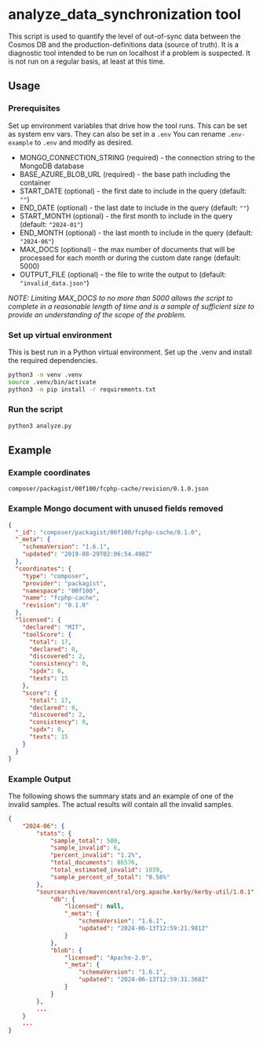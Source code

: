 # analyze_data_synchronization tool

This script is used to quantify the level of out-of-sync data between the Cosmos DB and the production-definitions data (source of truth).
It is a diagnostic tool intended to be run on localhost if a problem is suspected.  It is not run on a regular basis, at least at this
time.

## Usage

### Prerequisites

Set up environment variables that drive how the tool runs. This can be set as system env vars.  They can also be set in a `.env`  You can
rename `.env-example` to `.env` and modify as desired.

- MONGO_CONNECTION_STRING (required) - the connection string to the MongoDB database
- BASE_AZURE_BLOB_URL (required) - the base path including the container
- START_DATE (optional) - the first date to include in the query (default: `""`)
- END_DATE (optional) - the last date to include in the query (default: `""`)
- START_MONTH (optional) - the first month to include in the query (default: `"2024-01"`)
- END_MONTH (optional) - the last month to include in the query (default: `"2024-06"`)
- MAX_DOCS (optional) - the max number of documents that will be processed for each month or during the custom date range (default: 5000)
- OUTPUT_FILE (optional) - the file to write the output to (default: `"invalid_data.json"`)

_NOTE:  Limiting MAX_DOCS to no more than 5000 allows the script to complete in a reasonable length of time and is a
sample of sufficient size to provide an understanding of the scope of the problem._

### Set up virtual environment

This is best run in a Python virtual environment.  Set up the .venv and install the required dependencies.

```bash
python3 -m venv .venv  
source .venv/bin/activate
python3 -m pip install -r requirements.txt
```

### Run the script

```bash
python3 analyze.py
```

## Example

### Example coordinates

```text
composer/packagist/00f100/fcphp-cache/revision/0.1.0.json
```

### Example Mongo document with unused fields removed

```json
{
  "_id": "composer/packagist/00f100/fcphp-cache/0.1.0",
  "_meta": {
    "schemaVersion": "1.6.1",
    "updated": "2019-08-29T02:06:54.498Z"
  },
  "coordinates": {
    "type": "composer",
    "provider": "packagist",
    "namespace": "00f100",
    "name": "fcphp-cache",
    "revision": "0.1.0"
  },
  "licensed": {
    "declared": "MIT",
    "toolScore": {
      "total": 17,
      "declared": 0,
      "discovered": 2,
      "consistency": 0,
      "spdx": 0,
      "texts": 15
    },
    "score": {
      "total": 17,
      "declared": 0,
      "discovered": 2,
      "consistency": 0,
      "spdx": 0,
      "texts": 15
    }
  }
}
```

### Example Output

The following shows the summary stats and an example of one of the invalid samples.  The actual results will contain
all the invalid samples.

```json
{
    "2024-06": {
        "stats": {
            "sample_total": 500,
            "sample_invalid": 6,
            "percent_invalid": "1.2%",
            "total_documents": 86576,
            "total_estimated_invalid": 1039,
            "sample_percent_of_total": "0.58%"
        },
        "sourcearchive/mavencentral/org.apache.kerby/kerby-util/1.0.1": {
            "db": {
                "licensed": null,
                "_meta": {
                    "schemaVersion": "1.6.1",
                    "updated": "2024-06-13T12:59:21.981Z"
                }
            },
            "blob": {
                "licensed": "Apache-2.0",
                "_meta": {
                    "schemaVersion": "1.6.1",
                    "updated": "2024-06-13T12:59:31.368Z"
                }
            }
        },
        ...
    }
    ...
}
```
